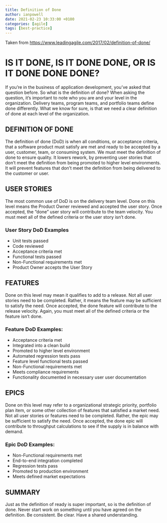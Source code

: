 ```yaml
---
title: Definition of Done
author: ianpowell
date: 2021-02-23 10:33:00 +0100
categories: [agile]
tags: [best-practice]
---
```


Taken from https://www.leadingagile.com/2017/02/definition-of-done/

# IS IT DONE, IS IT DONE DONE, OR IS IT DONE DONE DONE?

If you’re in the business of application development, you’ve asked that question before.  So what is the definition of done? When asking the question, it’s important to note who you are and your level in the organization. Delivery teams, program teams, and portfolio teams define done differently. What we know for sure, is that we need a clear definition of done at each level of the organization.

## DEFINITION OF DONE

The definition of done (DoD) is when all conditions, or acceptance criteria, that a software product must satisfy are met and ready to be accepted by a user, customer, team, or consuming system.  We must meet the definition of done to ensure quality.  It lowers rework, by preventing user stories that don’t meet the definition from being promoted to higher level environments. It will prevent features that don’t meet the definition from being delivered to the customer or user.

## USER STORIES

The most common use of  DoD is on the delivery team level.  Done on this level means the Product Owner reviewed and accepted the user story. Once accepted, the “done” user story will  contribute to the team velocity.  You must meet all of the defined criteria or the user story isn’t done.

### User Story DoD Examples

- Unit tests passed
- Code reviewed
- Acceptance criteria met
- Functional tests passed
- Non-Functional requirements met
- Product Owner accepts the User Story

## FEATURES

Done on this level may mean it qualifies to add to a release.  Not all user stories need to be completed. Rather, it means the feature may be sufficient to satisfy the need. Once accepted, the done feature will contribute to the release velocity.  Again, you must meet all of the defined criteria or the feature isn’t done.

### Feature DoD Examples:

- Acceptance criteria met
- Integrated into a clean build
- Promoted to higher level environment
- Automated regression tests pass
- Feature level functional tests passed
- Non-Functional requirements met
- Meets compliance requirements
- Functionality documented in necessary user user documentation

## EPICS

Done on this level may refer to a organizational strategic priority, portfolio plan item, or some other collection of features that satisfied a market need.  Not all user stories or features need to be completed. Rather, the epic may be sufficient to satisfy the need. Once accepted, the done epic will contribute to throughput calculations to see if the supply is in balance with demand.

### Epic DoD Examples:

- Non-Functional requirements met
- End-to-end integration completed
- Regression tests pass
- Promoted to production environment
- Meets defined market expectations

## SUMMARY

Just as the definition of ready is super important, so is the definition of done.  Never start work on something until you have agreed on the definition.  Be consistent. Be clear. Have a shared understanding.